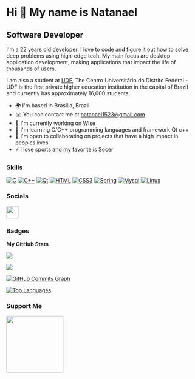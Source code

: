 Hi 👋 My name is Natanael
==========================

Software Developer
-----------------------------

I'm a 22 years old developer. I love to code and figure it out how to solve deep problems using high-edge tech. My main focus are desktop application development, making applications that impact the life of thousands of users.

I am also a student at [UDF](https://www.udf.edu.br/), The Centro Universitário do Distrito Federal - UDF is the first private higher education institution in the capital of Brazil and currently has approximately 16,000 students.

* 🌍  I'm based in Brasília, Brazil
* ✉️  You can contact me at [natanael1523@gmail.com](natanael1523@gmail.com)
* 🚀  I'm currently working on [Wise](https://www.wi.com.br/)
* 🧠  I'm learning C/C++ programming languages and framework Qt c++
* 🤝  I'm open to collaborating on projects that have a high impact in peoples lives
* ⚡  I love sports and my favorite is Socer

### Skills

<p align="left">
<a href="https://docs.microsoft.com/en-us/cpp/?view=msvc-170" target="_blank" rel="noreferrer"><img src="https://img.shields.io/badge/C%2B%2B-00599C?style=for-the-badge&logo=c%2B%2B&logoColor=white" alt="C" /></a>  
<a href="https://docs.microsoft.com/en-us/cpp/?view=msvc-170" target="_blank" rel="noreferrer"><img src="https://img.shields.io/badge/C-00599C?style=for-the-badge&logo=c&logoColor=white" alt="C++" /></a>
<a href="https://www.qt.io/" target="_blank" rel="noreferrer"><img src="https://img.shields.io/badge/Qt-41CD52?style=for-the-badge&logo=qt&logoColor=white" alt="Qt" /></a>  
<a href="https://developer.mozilla.org/en-US/docs/Web/HTML" target="_blank" rel="noreferrer"><img src="https://img.shields.io/badge/HTML5-E34F26?style=for-the-badge&logo=html5&logoColor=white" alt="HTML" /></a>  
<a href="https://developer.mozilla.org/pt-BR/docs/Web/CSS" target="_blank" rel="noreferrer"><img src="https://img.shields.io/badge/CSS3-1572B6?style=for-the-badge&logo=css3&logoColor=white" alt="CSS3" /></a>  
<a href="https://springdoc.org/" target="_blank" rel="noreferrer"><img src="https://img.shields.io/badge/Spring-6DB33F?style=for-the-badge&logo=spring&logoColor=white" alt="Spring" /></a>  
<a href="https://dev.mysql.com/doc/" target="_blank" rel="noreferrer"><img src="https://img.shields.io/badge/MySQL-005C84?style=for-the-badge&logo=mysql&logoColor=white" alt="Mysql" /></a>  
<a href="https://docs.kernel.org/" target="_blank" rel="noreferrer"><img src="https://img.shields.io/badge/Linux-FCC624?style=for-the-badge&logo=linux&logoColor=black" alt="Linux" /></a>  
</p>

### Socials

<p align="left"><a href="https://www.linkedin.com/in/natanael-guimar%C3%A3es-2b5546220/" target="_blank" rel="noreferrer"><img src="https://raw.githubusercontent.com/danielcranney/readme-generator/main/public/icons/socials/linkedin.svg" width="32" height="32" /></a></p>

### Badges

<b>My GitHub Stats</b>

<a href="http://www.github.com/NeitanUA"><img src="https://github-readme-stats-peguimasid.vercel.app/api?username=NeitanUA&show_icons=true&hide=&count_private=true&title_color=3382ed&text_color=ffffff&icon_color=3382ed&bg_color=171717&hide_border=true&show_icons=true%22%20alt=%22peguimasid%27s%20GitHub%20stats" /></a>

<a href="http://www.github.com/NeitanUA"><img src="https://github-readme-streak-stats.herokuapp.com/?user=NeitanUA&stroke=ffffff&background=171717&ring=3382ed&fire=3382ed&currStreakNum=ffffff&currStreakLabel=3382ed&sideNums=ffffff&sideLabels=ffffff&dates=ffffff&hide_border=true" /></a>

<a href="http://www.github.com/peguimasid"><img src="https://github-readme-activity-graph.cyclic.app/graph?username=peguimasid&bg_color=171717&color=ffffff&line=3382ed&point=ffffff&area_color=171717&area=true&hide_border=true&custom_title=GitHub%20Commits%20Graph" alt="GitHub Commits Graph" /></a>

<a href="https://github.com/peguimasid" align="left"><img src="https://github-readme-stats-peguimasid.vercel.app/api/top-langs/?username=peguimasid&layout=compact&title_color=3382ed&hide=css,objective-c,html&text_color=ffffff&icon_color=3382ed&bg_color=171717&hide_border=true&locale=en&custom_title=Top%20%Languages" alt="Top Languages" /></a>

### Support Me

<a href="https://www.buymeacoffee.com/NeitanUA"><img src="https://cdn.buymeacoffee.com/buttons/v2/default-yellow.png" width="150" /></a>
